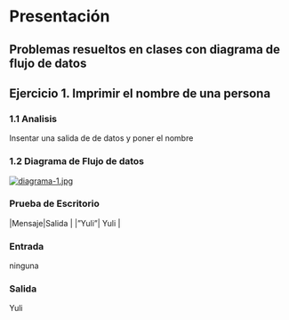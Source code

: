 # Presentación
## Problemas resueltos en clases con diagrama de flujo de datos 
## Ejercicio 1. Imprimir el nombre de una persona 
### 1.1 Analisis
Insentar una salida de de datos y poner el nombre 
### 1.2 Diagrama de Flujo de datos 
[![diagrama-1.jpg](https://i.postimg.cc/2jJpc5kX/diagrama-1.jpg)](https://postimg.cc/bdQFdp2Q)
### Prueba de Escritorio 
|Mensaje|Salida |
|”Yuli”|  Yuli |
### Entrada
ninguna
### Salida
Yuli
